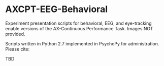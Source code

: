 # AXCPT-EEG-Behavioral
Experiment presentation scripts for behavioral, EEG, and eye-tracking enable versions of the AX-Continuous Performance Task. Images NOT provided.

Scripts written in Python 2.7 implemented in PsychoPy for administration. 
Please cite:

TBD
